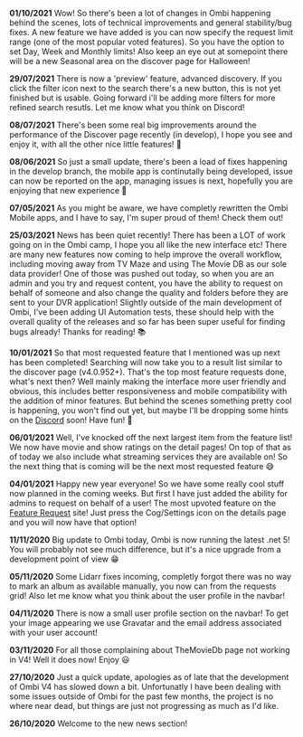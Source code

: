 **01/10/2021** Wow! So there's been a lot of changes in Ombi happening behind the scenes, lots of technical improvements and general stability/bug fixes. A new feature we have added is you can now specify the request limit range (one of the most popular voted features). So you have the option to set Day, Week and Monthly limits! Also keep an eye out at somepoint there will be a new Seasonal area on the discover page for Halloween! 

**29/07/2021** There is now a 'preview' feature, advanced discovery. If you click the filter icon next to the search there's a new button, this is not yet finished but is usable. Going forward i'll be adding more filters for more refined search resutls. Let me know what you think on Discord!

**08/07/2021** There's been some real big improvements around the performance of the Discover page recently (in develop), I hope you see and enjoy it, with all the other nice little features! 🤩

**08/06/2021** So just a small update, there's been a load of fixes happening in the develop branch, the mobile app is continutally being developed, issue can now be reported on the app, managing issues is next, hopefully you are enjoying that new experience 🤎

**07/05/2021** As you might be aware, we have completly rewritten the Ombi Mobile apps, and I have to say, I'm super proud of them! Check them out! 

**25/03/2021** News has been quiet recently! There has been a LOT of work going on in the Ombi camp, I hope you all like the new interface etc! There are many new features now coming to help improve the overall workflow, including moving away from TV Maze and using The Movie DB as our sole data provider! One of those was pushed out today, so when you are an admin and you try and request content, you have the ability to request on behalf of someone and also change the quality and folders before they are sent to your DVR application! Slightly outside of the main development of Ombi, I've been adding UI Automation tests, these should help with the overall quality of the releases and so far has been super useful for finding bugs already! Thanks for reading! 📚

**10/01/2021** So that most requested feature that I mentioned was up next has been completed! Searching will now take you to a result list similar to the discover page (v4.0.952+). That's the top most feature requests done, what's next then? Well mainly making the interface more user friendly and obvious, this includes better responsiveness and mobile compatibility with the addition of minor features. But behind the scenes something pretty cool is happening, you won't find out yet, but maybe I'll be dropping some hints on the [Discord](https://discord.gg/Sa7wNWb) soon! Have fun! 🥳

**06/01/2021** Well, I've knocked off the next largest item from the feature list! We now have movie and show ratings on the detail pages! On top of that as of today we also include what streaming services they are available on! So the next thing that is coming will be the next most requested feature 😅

**04/01/2021** Happy new year everyone! So we have some really cool stuff now planned in the coming weeks. But first I have just added the ability for admins to request on behalf of a user! The most upvoted feature on the [Feature Request](https://ombifeatures.featureupvote.com/) site! Just press the Cog/Settings icon on the details page and you will now have that option!

**11/11/2020** Big update to Ombi today, Ombi is now running the latest .net 5! You will probably not see much difference, but it's a nice upgrade from a development point of view 😁

**05/11/2020** Some Lidarr fixes incoming, completly forgot there was no way to mark an album as available manually, you now can from the requests grid! Also let me know what you think about the user profile in the navbar!

**04/11/2020** There is now a small user profile section on the navbar! To get your image appearing we use Gravatar and the email address associated with your user account!

**03/11/2020** For all those complaining about TheMovieDb page not working in V4! Well it does now! Enjoy 😃

**27/10/2020** Just a quick update, apologies as of late that the development of Ombi V4 has slowed down a bit. Unfortunatly I have been dealing with some issues outside of Ombi for the past few months, the project is no where near dead, but things are just not progressing as much as I'd like.

**26/10/2020** Welcome to the new news section!
